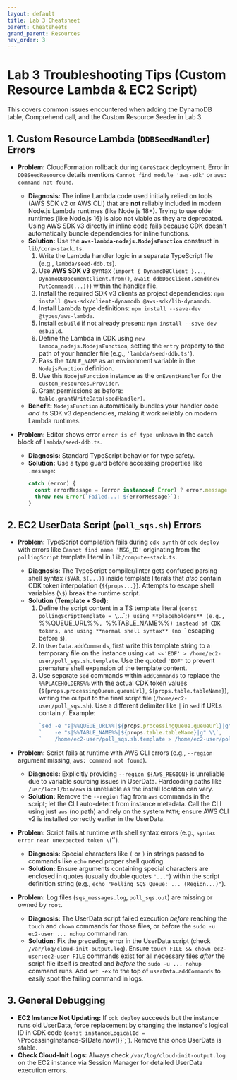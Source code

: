 ```yaml
---
layout: default
title: Lab 3 Cheatsheet
parent: Cheatsheets
grand_parent: Resources
nav_order: 3
---
```


# Lab 3 Troubleshooting Tips (Custom Resource Lambda & EC2 Script)

This covers common issues encountered when adding the DynamoDB table, Comprehend call, and the Custom Resource Seeder in Lab 3.

## 1. Custom Resource Lambda (`DDBSeedHandler`) Errors

* **Problem:** CloudFormation rollback during `CoreStack` deployment. Error in `DDBSeedResource` details mentions `Cannot find module 'aws-sdk'` or `aws: command not found`.
    * **Diagnosis:** The inline Lambda code used initially relied on tools (AWS SDK v2 or AWS CLI) that are **not** reliably included in modern Node.js Lambda runtimes (like Node.js 18+). Trying to use older runtimes (like Node.js 16) is also not viable as they are deprecated. Using AWS SDK v3 directly in inline code fails because CDK doesn't automatically bundle dependencies for inline functions.
    * **Solution:** Use the **`aws-lambda-nodejs.NodejsFunction`** construct in `lib/core-stack.ts`.
        1.  Write the Lambda handler logic in a separate TypeScript file (e.g., `lambda/seed-ddb.ts`).
        2.  Use **AWS SDK v3** syntax (`import { DynamoDBClient }...`, `DynamoDBDocumentClient.from()`, `await ddbDocClient.send(new PutCommand(...))`) within the handler file.
        3.  Install the required SDK v3 clients as project dependencies: `npm install @aws-sdk/client-dynamodb @aws-sdk/lib-dynamodb`.
        4.  Install Lambda type definitions: `npm install --save-dev @types/aws-lambda`.
        5.  Install `esbuild` if not already present: `npm install --save-dev esbuild`.
        6.  Define the Lambda in CDK using `new lambda_nodejs.NodejsFunction`, setting the `entry` property to the path of your handler file (e.g., `'lambda/seed-ddb.ts'`).
        7.  Pass the `TABLE_NAME` as an environment variable in the `NodejsFunction` definition.
        8.  Use this `NodejsFunction` instance as the `onEventHandler` for the `custom_resources.Provider`.
        9.  Grant permissions as before: `table.grantWriteData(seedHandler)`.
    * **Benefit:** `NodejsFunction` automatically bundles your handler code *and* its SDK v3 dependencies, making it work reliably on modern Lambda runtimes.

* **Problem:** Editor shows error `error is of type unknown` in the `catch` block of `lambda/seed-ddb.ts`.
    * **Diagnosis:** Standard TypeScript behavior for type safety.
    * **Solution:** Use a type guard before accessing properties like `.message`:
        ```typescript
        catch (error) {
          const errorMessage = (error instanceof Error) ? error.message : String(error);
          throw new Error(`Failed...: ${errorMessage}`);
        }
        ```

## 2. EC2 UserData Script (`poll_sqs.sh`) Errors

* **Problem:** TypeScript compilation fails during `cdk synth` or `cdk deploy` with errors like `Cannot find name 'MSG_ID'` originating from the `pollingScript` template literal in `lib/compute-stack.ts`.
    * **Diagnosis:** The TypeScript compiler/linter gets confused parsing shell syntax (`$VAR`, `$(...)`) inside template literals that *also* contain CDK token interpolation (`${props...}`). Attempts to escape shell variables (`\$`) break the runtime script.
    * **Solution (Template + Sed):**
        1.  Define the script content in a TS template literal (`const pollingScriptTemplate = \`...\`;`) using **placeholders** (e.g., `%%QUEUE_URL%%`, `%%TABLE_NAME%%`) instead of CDK tokens, and using **normal shell syntax** (no `\` escaping before `$`).
        2.  In `UserData.addCommands`, first write this template string to a temporary file on the instance using `cat <<'EOF' > /home/ec2-user/poll_sqs.sh.template`. Use the quoted `'EOF'` to prevent premature shell expansion of the template content.
        3.  Use separate `sed` commands within `addCommands` to replace the `%%PLACEHOLDERS%%` with the actual CDK token values (`${props.processingQueue.queueUrl}`, `${props.table.tableName}`), writing the output to the final script file (`/home/ec2-user/poll_sqs.sh`). Use a different delimiter like `|` in `sed` if URLs contain `/`. Example:
            ```typescript
            `sed -e "s|%%QUEUE_URL%%|${props.processingQueue.queueUrl}|g" \\`,
            `    -e "s|%%TABLE_NAME%%|${props.table.tableName}|g" \\`,
            `    /home/ec2-user/poll_sqs.sh.template > /home/ec2-user/poll_sqs.sh`,
            ```

* **Problem:** Script fails at runtime with AWS CLI errors (e.g., `--region` argument missing, `aws: command not found`).
    * **Diagnosis:** Explicitly providing `--region ${AWS_REGION}` is unreliable due to variable sourcing issues in UserData. Hardcoding paths like `/usr/local/bin/aws` is unreliable as the install location can vary.
    * **Solution:** Remove the `--region` flag from `aws` commands in the script; let the CLI auto-detect from instance metadata. Call the CLI using just `aws` (no path) and rely on the system `PATH`; ensure AWS CLI v2 is installed correctly earlier in the UserData.

* **Problem:** Script fails at runtime with shell syntax errors (e.g., `syntax error near unexpected token \`('`).
    * **Diagnosis:** Special characters like `(` or `)` in strings passed to commands like `echo` need proper shell quoting.
    * **Solution:** Ensure arguments containing special characters are enclosed in quotes (usually double quotes `"..."`) within the script definition string (e.g., `echo "Polling SQS Queue: ... (Region...)"`).

* **Problem:** Log files (`sqs_messages.log`, `poll_sqs.out`) are missing or owned by `root`.
    * **Diagnosis:** The UserData script failed execution *before* reaching the `touch` and `chown` commands for those files, or before the `sudo -u ec2-user ... nohup` command ran.
    * **Solution:** Fix the preceding error in the UserData script (check `/var/log/cloud-init-output.log`). Ensure `touch FILE && chown ec2-user:ec2-user FILE` commands exist for all necessary files *after* the script file itself is created and *before* the `sudo -u ... nohup` command runs. Add `set -ex` to the top of `userData.addCommands` to easily spot the failing command in logs.

## 3. General Debugging

* **EC2 Instance Not Updating:** If `cdk deploy` succeeds but the instance runs old UserData, force replacement by changing the instance's logical ID in CDK code (`const instanceLogicalId = \`ProcessingInstance-${Date.now()}\`;`). Remove this once UserData is stable.
* **Check Cloud-Init Logs:** Always check `/var/log/cloud-init-output.log` on the EC2 instance via Session Manager for detailed UserData execution errors.